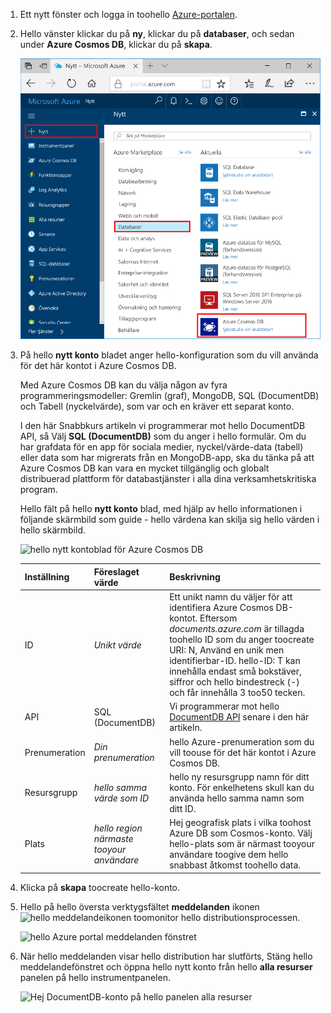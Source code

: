 1. Ett nytt fönster och logga in toohello [Azure-portalen](https://portal.azure.com/).
2. Hello vänster klickar du på **ny**, klickar du på **databaser**, och sedan under **Azure Cosmos DB**, klickar du på **skapa**.
   
   ![hello Azure portal databaser fönstret](./media/cosmos-db-create-dbaccount/create-nosql-db-databases-json-tutorial-1.png)

3. På hello **nytt konto** bladet anger hello-konfiguration som du vill använda för det här kontot i Azure Cosmos DB. 

    Med Azure Cosmos DB kan du välja någon av fyra programmeringsmodeller: Gremlin (graf), MongoDB, SQL (DocumentDB) och Tabell (nyckelvärde), som var och en kräver ett separat konto.
    
    I den här Snabbkurs artikeln vi programmerar mot hello DocumentDB API, så Välj **SQL (DocumentDB)** som du anger i hello formulär. Om du har grafdata för en app för sociala medier, nyckel/värde-data (tabell) eller data som har migrerats från en MongoDB-app, ska du tänka på att Azure Cosmos DB kan vara en mycket tillgänglig och globalt distribuerad plattform för databastjänster i alla dina verksamhetskritiska program.

    Hello fält på hello **nytt konto** blad, med hjälp av hello informationen i följande skärmbild som guide - hello värdena kan skilja sig hello värden i hello skärmbild.
 
    ![hello nytt kontoblad för Azure Cosmos DB](./media/cosmos-db-create-dbaccount/create-nosql-db-databases-json-tutorial-2.png)

    Inställning|Föreslaget värde|Beskrivning
    ---|---|---
    ID|*Unikt värde*|Ett unikt namn du väljer för att identifiera Azure Cosmos DB-kontot. Eftersom *documents.azure.com* är tillagda toohello ID som du anger toocreate URI: N, Använd en unik men identifierbar-ID. hello-ID: T kan innehålla endast små bokstäver, siffror och hello bindestreck (-) och får innehålla 3 too50 tecken.
    API|SQL (DocumentDB)|Vi programmerar mot hello [DocumentDB API](../articles/documentdb/documentdb-introduction.md) senare i den här artikeln.|
    Prenumeration|*Din prenumeration*|hello Azure-prenumeration som du vill toouse för det här kontot i Azure Cosmos DB. 
    Resursgrupp|*hello samma värde som ID*|hello ny resursgrupp namn för ditt konto. För enkelhetens skull kan du använda hello samma namn som ditt ID. 
    Plats|*hello region närmaste tooyour användare*|Hej geografisk plats i vilka toohost Azure DB som Cosmos-konto. Välj hello-plats som är närmast tooyour användare toogive dem hello snabbast åtkomst toohello data.
4. Klicka på **skapa** toocreate hello-konto.
5. Hello på hello översta verktygsfältet **meddelanden** ikonen ![hello meddelandeikonen](./media/cosmos-db-create-dbaccount/notification-icon.png) toomonitor hello distributionsprocessen.

    ![hello Azure portal meddelanden fönstret](./media/cosmos-db-create-dbaccount-graph/azure-documentdb-nosql-notification.png)

6.  När hello meddelanden visar hello distribution har slutförts, Stäng hello meddelandefönstret och öppna hello nytt konto från hello **alla resurser** panelen på hello instrumentpanelen. 

    ![Hej DocumentDB-konto på hello panelen alla resurser](./media/cosmos-db-create-dbaccount/all-resources.png)
 

